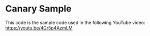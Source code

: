 # Canary Sample

This code is the sample code used in the following YouTube video:
https://youtu.be/4Gr5p4AzmLM